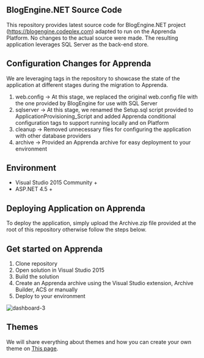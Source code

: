 ## BlogEngine.NET Source Code
This repository provides latest source code for BlogEngine.NET project (https://blogengine.codeplex.com) adapted to run on the Apprenda Platform. No changes to the actual source were made. The resulting application leverages SQL Server as the back-end store.

## Configuration Changes for Apprenda
We are leveraging tags in the repository to showcase the state of the application at different stages during the migration to Apprenda. 
1. web.config -> At this stage, we replaced the original web.config file with the one provided by BlogEngine for use with SQL Server
2. sqlserver -> At this stage, we renamed the Setup.sql script provided to ApplicationProvisioning_Script and added Apprenda conditional configuration tags to support running locally and on Platform
3. cleanup -> Removed unnecessary files for configuring the application with other database providers
4. archive -> Provided an Apprenda archive for easy deployment to your environment

## Environment
  * Visual Studio 2015 Community +
  * ASP.NET 4.5 +

## Deploying Application on Apprenda
To deploy the application, simply upload the Archive.zip file provided at the root of this repository otherwise follow the steps below. 

## Get started on Apprenda
  1. Clone repository
  2. Open solution in Visual Studio 2015
  3. Build the solution
  4. Create an Apprenda archive using the Visual Studio extension, Archive Builder, ACS or manually
  5. Deploy to your environment

![dashboard-3](https://cloud.githubusercontent.com/assets/1932785/11760070/0012f9d8-a052-11e5-84a8-e9097cb85f23.png)

## Themes
We will share everything about themes and how you can create your own theme on [This page](http://francis.bio/BlogEngine/).
